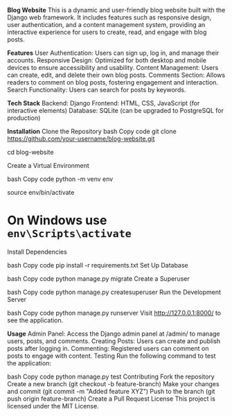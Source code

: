 **Blog Website**
This is a dynamic and user-friendly blog website built with the Django web framework. It includes features such as responsive design, user authentication, and a content management system, providing an interactive experience for users to create, read, and engage with blog posts.

**Features**
User Authentication: Users can sign up, log in, and manage their accounts.
Responsive Design: Optimized for both desktop and mobile devices to ensure accessibility and usability.
Content Management: Users can create, edit, and delete their own blog posts.
Comments Section: Allows readers to comment on blog posts, fostering engagement and interaction.
Search Functionality: Users can search for posts by keywords.

**Tech Stack**
Backend: Django
Frontend: HTML, CSS, JavaScript (for interactive elements)
Database: SQLite (can be upgraded to PostgreSQL for production)


**Installation**
Clone the Repository
bash
Copy code
git clone https://github.com/your-username/blog-website.git

cd blog-website

Create a Virtual Environment

bash
Copy code
python -m venv env

source env/bin/activate 

# On Windows use `env\Scripts\activate`

Install Dependencies

bash
Copy code
pip install -r requirements.txt
Set Up Database

bash
Copy code
python manage.py migrate
Create a Superuser

bash
Copy code
python manage.py createsuperuser
Run the Development Server

bash
Copy code
python manage.py runserver
Visit http://127.0.0.1:8000/ to see the application.

**Usage**
Admin Panel: Access the Django admin panel at /admin/ to manage users, posts, and comments.
Creating Posts: Users can create and publish posts after logging in.
Commenting: Registered users can comment on posts to engage with content.
Testing
Run the following command to test the application:

bash
Copy code
python manage.py test
Contributing
Fork the repository
Create a new branch (git checkout -b feature-branch)
Make your changes and commit (git commit -m "Added feature XYZ")
Push to the branch (git push origin feature-branch)
Create a Pull Request
License
This project is licensed under the MIT License.
